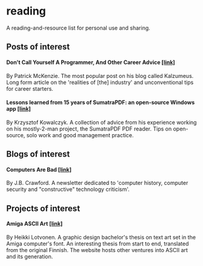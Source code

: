 # reading
A reading-and-resource list for personal use and sharing.

## Posts of interest

#### Don't Call Yourself A Programmer, And Other Career Advice [[link]](https://www.kalzumeus.com/2011/10/28/dont-call-yourself-a-programmer/)
By Patrick McKenzie. The most popular post on his blog called Kalzumeus. Long form article on the 'realities of [the] industry' and unconventional tips for career starters. 

#### Lessons learned from 15 years of SumatraPDF: an open-source Windows app [[link]](https://blog.kowalczyk.info/article/2f72237a4230410a888acbfce3dc0864/lessons-learned-from-15-years-of-sumatrapdf-an-open-source-windows-app.html)
By Krzysztof Kowalczyk. A collection of advice from his experience working on his mostly-2-man project, the SumatraPDF PDF reader. Tips on open-source, solo work and good management practice. 

## Blogs of interest

#### Computers Are Bad [[link]](https://computer.rip)
By J.B. Crawford. A newsletter dedicated to 'computer history, computer security and "constructive" technology criticism'.

## Projects of interest

#### Amiga ASCII Art [[link]](https://blog.glyphdrawing.club/amiga-ascii-art/)
By Heikki Lotvonen. A graphic design bachelor's thesis on text art set in the Amiga computer's font. An interesting thesis from start to end, translated from the original Finnish. The website hosts other ventures into ASCII art and its generation. 
